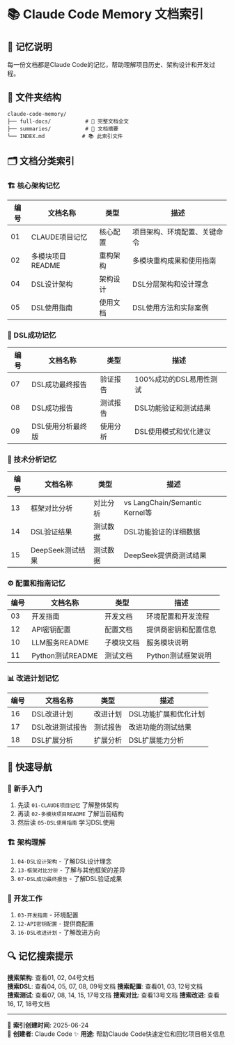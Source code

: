 # 📚 Claude Code Memory 文档索引

## 🧠 记忆说明
每一份文档都是Claude Code的记忆，帮助理解项目历史、架构设计和开发过程。

## 📁 文件夹结构
```
claude-code-memory/
├── full-docs/           # 📖 完整文档全文
├── summaries/           # 📝 文档摘要
└── INDEX.md            # 📚 此索引文件
```

## 🗂️ 文档分类索引

### 🏗️ 核心架构记忆
| 编号 | 文档名称 | 类型 | 描述 |
|------|----------|------|------|
| 01 | CLAUDE项目记忆 | 核心配置 | 项目架构、环境配置、关键命令 |
| 02 | 多模块项目README | 重构架构 | 多模块重构成果和使用指南 |
| 04 | DSL设计架构 | 架构设计 | DSL分层架构和设计理念 |
| 05 | DSL使用指南 | 使用文档 | DSL使用方法和实际案例 |

### 🎯 DSL成功记忆  
| 编号 | 文档名称 | 类型 | 描述 |
|------|----------|------|------|
| 07 | DSL成功最终报告 | 验证报告 | 100%成功的DSL易用性测试 |
| 08 | DSL成功报告 | 测试报告 | DSL功能验证和测试结果 |
| 09 | DSL使用分析最终版 | 使用分析 | DSL使用模式和优化建议 |

### 🔧 技术分析记忆
| 编号 | 文档名称 | 类型 | 描述 |
|------|----------|------|------|
| 13 | 框架对比分析 | 对比分析 | vs LangChain/Semantic Kernel等 |
| 14 | DSL验证结果 | 测试数据 | DSL功能验证的详细数据 |
| 15 | DeepSeek测试结果 | 测试数据 | DeepSeek提供商测试结果 |

### ⚙️ 配置和指南记忆
| 编号 | 文档名称 | 类型 | 描述 |
|------|----------|------|------|
| 03 | 开发指南 | 开发文档 | 环境配置和开发流程 |
| 12 | API密钥配置 | 配置文档 | 提供商密钥和配置信息 |
| 10 | LLM服务README | 子模块文档 | 服务模块说明 |
| 11 | Python测试README | 测试文档 | Python测试框架说明 |

### 📊 改进计划记忆
| 编号 | 文档名称 | 类型 | 描述 |  
|------|----------|------|------|
| 16 | DSL改进计划 | 改进计划 | DSL功能扩展和优化计划 |
| 17 | DSL改进测试报告 | 测试报告 | 改进功能的测试结果 |
| 18 | DSL扩展分析 | 扩展分析 | DSL扩展能力分析 |

## 📖 快速导航

### 🚀 新手入门
1. 先读 `01-CLAUDE项目记忆` 了解整体架构
2. 再读 `02-多模块项目README` 了解当前结构  
3. 然后读 `05-DSL使用指南` 学习DSL使用

### 🏗️ 架构理解
1. `04-DSL设计架构` - 了解DSL设计理念
2. `13-框架对比分析` - 了解与其他框架的差异
3. `07-DSL成功最终报告` - 了解DSL验证成果

### 🔧 开发工作
1. `03-开发指南` - 环境配置
2. `12-API密钥配置` - 提供商配置
3. `16-DSL改进计划` - 了解改进方向

## 🔍 记忆搜索提示

**搜索架构**: 查看01, 02, 04号文档  
**搜索DSL**: 查看04, 05, 07, 08, 09号文档
**搜索配置**: 查看01, 03, 12号文档  
**搜索测试**: 查看07, 08, 14, 15, 17号文档
**搜索对比**: 查看13号文档
**搜索改进**: 查看16, 17, 18号文档

---
📅 **索引创建时间**: 2025-06-24  
🤖 **创建者**: Claude Code
✨ **用途**: 帮助Claude Code快速定位和回忆项目相关信息